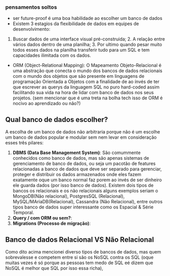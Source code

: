 ### pensamentos soltos
- ser future-proof é uma boa habilidade ao escolher um banco de dados
- Existem 3 estagios da flexibilidade de dados em equipes de desenvolvimento: 
1. Buscar dados de uma interface visual pré-construida; 2. A relação entre vários dados dentro de uma planilha; 3.  Por ultimo quando pesar muito todos esses dados na planilha transferir tudo para um SQL e tem capacidades ilimitada com os dados.
- ORM (Object-Relational Mapping): O Mapeamento Objeto-Relacional é uma abstração que conecta o mundo dos bancos de dados relacionais com o mundo dos objetos que são presente em linguagens de programação Orientada a Objetos com a finalidade de ao ínvés de ter que escrever as querys da linguagem SQL no puro hard-coded assim facilitando sua vida na hora de lidar com banco de dados nos seus projetos. (sem mencionar que é uma treta na bolha tech isso de ORM é nocivo ao aprendizado ou não?)

## Qual banco de dados escolher?
A escolha de um banco de dados não arbitraria porque não é um escolhe um banco de dados popular e modular sem nem levar em consideração esses três pilares:
1. **DBMS (Data Base Management System)**: São comummente conhecidos como banco de dados, mas são apenas sistemas de gerenciamento de banco de dados, ou seja um pacotão de features relacionadas a banco de dados que deve ser separado para gerenciar, proteger e distribuir os dados armazenados onde eles fazem exatamente oque um banco normal faz porem ao invés de ser dinheiro ele guarda dados (por isso banco de dados). Existem dois tipos de bancos os relacionais e os não relacionais alguns exemplos seriam o MongoDB(Não relacional), PostgresSQL (Relacional), MySQL/MAriaDB(Relacional), Cassandra (Não Relacional), entre outros tipos banco de dados super interessante como os Espacial & Série Temporal.
2. **Query / com ORM ou sem?**:
3. **Migrations (Processo de migração)**: 

## Banco de dados Relacional VS Não Relacional
Como dito acima mencionei diverso tipos de bancos de dados, mas quem sobrevalesse e competem entre si são os NoSQL contra os SQL (oque muitas vezes é só porque as pessoas tem medo de SQL eé dizem que NoSQL é melhor que SQL por isso essa richa),  